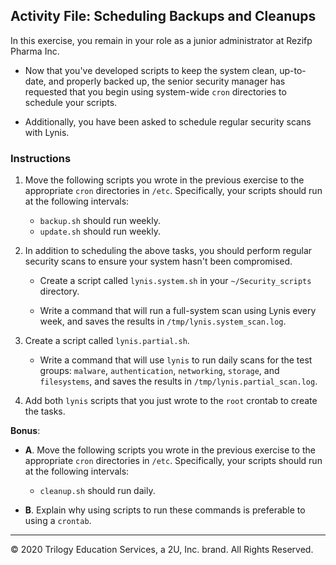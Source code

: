 
## Activity File: Scheduling Backups and Cleanups

In this exercise, you remain in your role as a junior administrator at Rezifp Pharma Inc. 

- Now that you've developed scripts to keep the system clean, up-to-date, and properly backed up, the senior security manager has requested that you begin using system-wide `cron` directories to schedule your scripts. 

- Additionally, you have been asked to schedule regular security scans with Lynis.

### Instructions

1.  Move the following scripts you wrote in the previous exercise to the appropriate `cron` directories in `/etc`. Specifically, your scripts should run at the following intervals:

    - `backup.sh` should run weekly.
    - `update.sh` should run weekly.

2. In addition to scheduling the above tasks, you should perform regular security scans to ensure your system hasn't been compromised. 

    - Create a script called `lynis.system.sh` in your `~/Security_scripts` directory. 

    - Write a command that will run a full-system scan using Lynis every week, and saves the results in `/tmp/lynis.system_scan.log`.

3. Create a script called `lynis.partial.sh`. 

    - Write a command that will use `lynis` to run daily scans for the test groups: `malware`, `authentication`, `networking`, `storage`, and `filesystems`, and saves the results in `/tmp/lynis.partial_scan.log`.

4. Add both `lynis` scripts that you just wrote to the `root` crontab to create the tasks.

**Bonus**: 
 
 - **A**.  Move the following scripts you wrote in the previous exercise to the appropriate `cron` directories in `/etc`. Specifically, your scripts should run at the following intervals:

    - `cleanup.sh` should run daily.

 - **B**. Explain why using scripts to run these commands is preferable to using a `crontab`.


---
© 2020 Trilogy Education Services, a 2U, Inc. brand. All Rights Reserved.  
